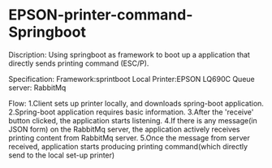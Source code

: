 # EPSON-printer-command-Springboot
Discription:
Using springboot as framework to boot up a application that directly sends printing command (ESC/P).

Specification:
Framework:sprintboot
Local Printer:EPSON LQ690C
Queue server: RabbitMq

Flow:
1.Client sets up printer locally, and downloads spring-boot application.
2.Spring-boot application requires basic information.
3.After the 'receive' button clicked, the application starts listening.
4.If there is any message(in JSON form) on the RabbitMq server, the application actively receives printing content from RabbitMq server.
5.Once the message from server received, application starts producing printing command(which directly send to the local set-up printer)
